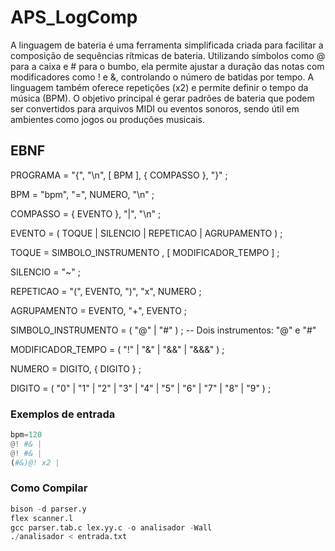 # APS_LogComp
A linguagem de bateria é uma ferramenta simplificada criada para facilitar a composição de sequências rítmicas de bateria. Utilizando símbolos como @ para a caixa e # para o bumbo, ela permite ajustar a duração das notas com modificadores como ! e &, controlando o número de batidas por tempo. A linguagem também oferece repetições (x2) e permite definir o tempo da música (BPM). O objetivo principal é gerar padrões de bateria que podem ser convertidos para arquivos MIDI ou eventos sonoros, sendo útil em ambientes como jogos ou produções musicais.


## EBNF
PROGRAMA = "{", "\n", [ BPM ], { COMPASSO }, "}" ;

BPM = "bpm", "=", NUMERO, "\n" ;

COMPASSO = { EVENTO }, "|", "\n" ;

EVENTO = ( TOQUE | SILENCIO | REPETICAO | AGRUPAMENTO ) ;

TOQUE = SIMBOLO_INSTRUMENTO , [ MODIFICADOR_TEMPO ] ;

SILENCIO = "~" ;

REPETICAO = "(", EVENTO, ")", "x", NUMERO ;

AGRUPAMENTO = EVENTO, "+", EVENTO ;

SIMBOLO_INSTRUMENTO = ( "@" | "#" ) ;  -- Dois instrumentos: "@" e "#"

MODIFICADOR_TEMPO = ( "!" | "&" | "&&" | "&&&" ) ;

NUMERO = DIGITO, { DIGITO } ;

DIGITO = ( "0" | "1" | "2" | "3" | "4" | "5" | "6" | "7" | "8" | "9" ) ;

### Exemplos de entrada 
```python
bpm=120
@! #& |
@! #& |
(#&)@! x2 |
```

### Como Compilar 
```python
bison -d parser.y        
flex scanner.l           
gcc parser.tab.c lex.yy.c -o analisador -Wall
./analisador < entrada.txt
```

